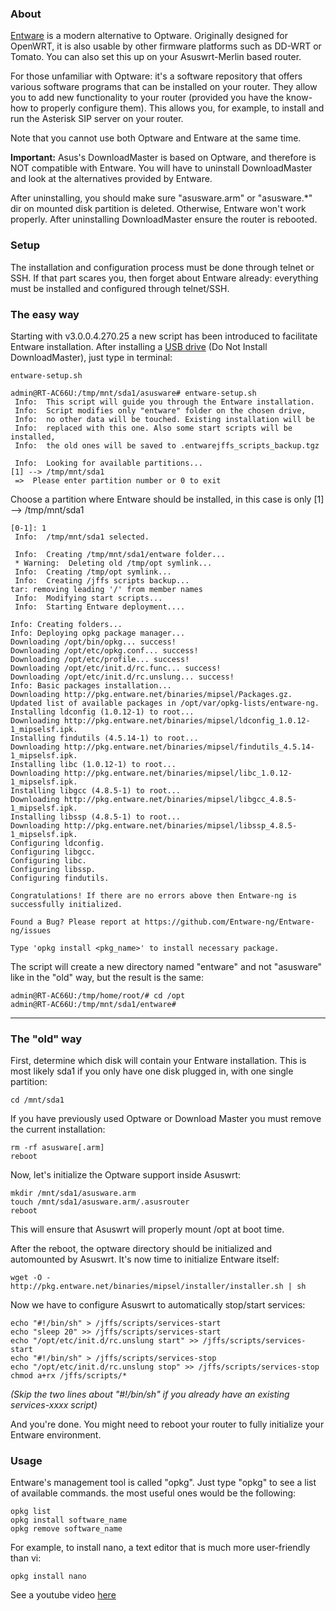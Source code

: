 ### About
[Entware](http://github.com/Entware/entware) is a modern alternative to Optware.  Originally designed for OpenWRT, it is also usable by other firmware platforms such as DD-WRT or Tomato.  You can also set this up on your Asuswrt-Merlin based router.

For those unfamiliar with Optware: it's a software repository that offers various software programs that can be installed on your router.  They allow you to add new functionality to your router (provided you have the know-how to properly configure them).  This allows you, for example, to install and run the Asterisk SIP server on your router.

Note that you cannot use both Optware and Entware at the same time.

**Important:** Asus's DownloadMaster is based on Optware, and therefore is NOT compatible with Entware.  You will have to uninstall DownloadMaster and look at the alternatives provided by Entware.

After uninstalling, you should make sure "asusware.arm" or "asusware.*" dir on mounted disk partition is deleted. Otherwise, Entware won't work properly. After uninstalling DownloadMaster ensure the router is rebooted.


### Setup

The installation and configuration process must be done through telnet or SSH.  If that part scares you, then forget about Entware already: everything must be installed and configured through telnet/SSH.

### The easy way

Starting with v3.0.0.4.270.25 a new script has been introduced to facilitate Entware installation. After installing a [USB drive](https://github.com/RMerl/asuswrt-merlin/wiki/Initialize-OPTWARE) (Do Not Install DownloadMaster), just type in terminal:
```
entware-setup.sh
```

```
admin@RT-AC66U:/tmp/mnt/sda1/asusware# entware-setup.sh
 Info:  This script will guide you through the Entware installation.
 Info:  Script modifies only "entware" folder on the chosen drive,
 Info:  no other data will be touched. Existing installation will be
 Info:  replaced with this one. Also some start scripts will be installed,
 Info:  the old ones will be saved to .entwarejffs_scripts_backup.tgz

 Info:  Looking for available partitions...
[1] --> /tmp/mnt/sda1
 =>  Please enter partition number or 0 to exit
```
Choose a partition where Entware should be installed, in this case is only [1] --> /tmp/mnt/sda1
```
[0-1]: 1
 Info:  /tmp/mnt/sda1 selected.

 Info:  Creating /tmp/mnt/sda1/entware folder...
 * Warning:  Deleting old /tmp/opt symlink...
 Info:  Creating /tmp/opt symlink...
 Info:  Creating /jffs scripts backup...
tar: removing leading '/' from member names
 Info:  Modifying start scripts...
 Info:  Starting Entware deployment....

Info: Creating folders...
Info: Deploying opkg package manager...
Downloading /opt/bin/opkg... success!
Downloading /opt/etc/opkg.conf... success!
Downloading /opt/etc/profile... success!
Downloading /opt/etc/init.d/rc.func... success!
Downloading /opt/etc/init.d/rc.unslung... success!
Info: Basic packages installation...
Downloading http://pkg.entware.net/binaries/mipsel/Packages.gz.
Updated list of available packages in /opt/var/opkg-lists/entware-ng.
Installing ldconfig (1.0.12-1) to root...
Downloading http://pkg.entware.net/binaries/mipsel/ldconfig_1.0.12-1_mipselsf.ipk.
Installing findutils (4.5.14-1) to root...
Downloading http://pkg.entware.net/binaries/mipsel/findutils_4.5.14-1_mipselsf.ipk.
Installing libc (1.0.12-1) to root...
Downloading http://pkg.entware.net/binaries/mipsel/libc_1.0.12-1_mipselsf.ipk.
Installing libgcc (4.8.5-1) to root...
Downloading http://pkg.entware.net/binaries/mipsel/libgcc_4.8.5-1_mipselsf.ipk.
Installing libssp (4.8.5-1) to root...
Downloading http://pkg.entware.net/binaries/mipsel/libssp_4.8.5-1_mipselsf.ipk.
Configuring ldconfig.
Configuring libgcc.
Configuring libc.
Configuring libssp.
Configuring findutils.
 
Congratulations! If there are no errors above then Entware-ng is successfully initialized.
 
Found a Bug? Please report at https://github.com/Entware-ng/Entware-ng/issues
 
Type 'opkg install <pkg_name>' to install necessary package.
```
The script will create a new directory named "entware" and not "asusware" like in the "old" way, but the result is the same:
```
admin@RT-AC66U:/tmp/home/root/# cd /opt
admin@RT-AC66U:/tmp/mnt/sda1/entware# 
```
***

### The "old" way
First, determine which disk will contain your Entware installation.  This is most likely sda1 if you only have one disk plugged in, with one single partition:

```
cd /mnt/sda1
```

If you have previously used Optware or Download Master you must remove the current installation:

```
rm -rf asusware[.arm]
reboot
```

Now, let's initialize the Optware support inside Asuswrt:

```
mkdir /mnt/sda1/asusware.arm
touch /mnt/sda1/asusware.arm/.asusrouter
reboot
```

This will ensure that Asuswrt will properly mount /opt at boot time.

After the reboot, the optware directory should be initialized and automounted by Asuswrt.  It's now time to initialize Entware itself:

```shell
wget -O - http://pkg.entware.net/binaries/mipsel/installer/installer.sh | sh
```

Now we have to configure Asuswrt to automatically stop/start services:

```
echo "#!/bin/sh" > /jffs/scripts/services-start
echo "sleep 20" >> /jffs/scripts/services-start
echo "/opt/etc/init.d/rc.unslung start" >> /jffs/scripts/services-start
echo "#!/bin/sh" > /jffs/scripts/services-stop
echo "/opt/etc/init.d/rc.unslung stop" >> /jffs/scripts/services-stop
chmod a+rx /jffs/scripts/*
```
_(Skip the two lines about "#!/bin/sh" if you already have an existing services-xxxx script)_

And you're done.  You might need to reboot your router to fully initialize your Entware environment.


### Usage
Entware's management tool is called "opkg".  Just type "opkg" to see a list of available commands.  the most useful ones would be the following:

```
opkg list
opkg install software_name
opkg remove software_name
```

For example, to install nano, a text editor that is much more user-friendly than vi:

```
opkg install nano
```
See a youtube video [here](http://www.youtube.com/watch?v=WhlzW_Fl1KA&feature=youtu.be)